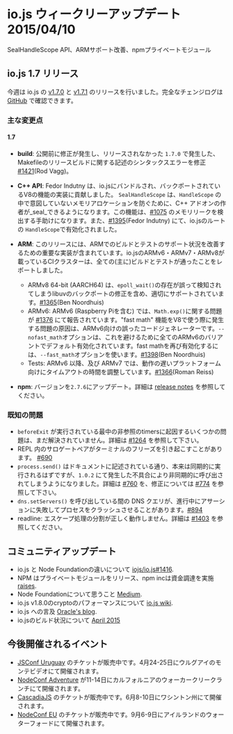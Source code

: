 # io.js ウィークリーアップデート 2015/04/10
SealHandleScope API、ARMサポート改善、npmプライベートモジュール

<!--
# io.js 1.7 releases
-->

## io.js 1.7 リリース

<!--
This week we had two io.js releases [v1.7.0](https://iojs.org/dist/v1.7.0/) and [v1.7.1](https://iojs.org/dist/v1.7.1/), complete changelog can be found [on GitHub](https://github.com/iojs/io.js/blob/v1.x/CHANGELOG.md).
-->

今週は io.js の [v1.7.0](https://iojs.org/dist/v1.7.0/) と [v1.7.1](https://iojs.org/dist/v1.7.1/) のリリースを行いました。完全なチェンジログは [GitHub](https://github.com/iojs/io.js/blob/v1.x/CHANGELOG.md) で確認できます。

<!--
### Notable changes
-->

### 主な変更点

#### 1.7

<!--
* **build**: A syntax error in the Makefile for release builds caused 1.7.0 to be DOA and unreleased. (Rod Vagg) [#1421](https://github.com/iojs/io.js/pull/1421).
* **C++ API**: Fedor Indutny contributed a feature to V8 which has been backported to the V8 bundled in io.js. `SealHandleScope` allows a C++ add-on author to _seal_ a `HandleScope` to prevent further, unintended allocations within it. Currently only enabled for debug builds of io.js. This feature helped detect the leak in [#1075](https://github.com/iojs/io.js/issues/1075) and is now activated on the root `HandleScope` in io.js. (Fedor Indutny) [#1395](https://github.com/iojs/io.js/pull/1395).
* **ARM**: This release includes significant work to improve the state of ARM support for builds and tests. The io.js CI cluster's ARMv6, ARMv7 and ARMv8 build servers are now all (mostly) reporting passing builds and tests.
  * ARMv8 64-bit (AARCH64) is now properly supported, including a backported fix in libuv that was mistakenly detecting the existence of `epoll_wait()`. (Ben Noordhuis) [#1365](https://github.com/iojs/io.js/pull/1365).
  * ARMv6: [#1376](https://github.com/iojs/io.js/issues/1376) reported a problem with `Math.exp()` on ARMv6 (including Raspberry Pi). The culprit is erroneous codegen for ARMv6 when using the "fast math" feature of V8. `--nofast_math` has been turned on for all ARMv6 variants by default to avoid this, fast math can be turned back on with `--fast_math`. (Ben Noordhuis) [#1398](https://github.com/iojs/io.js/pull/1398).
  * Tests: timeouts have been tuned specifically for slower platforms, detected as ARMv6 and ARMv7. (Roman Reiss) [#1366](https://github.com/iojs/io.js/pull/1366).
* **npm**: Upgrade npm to 2.7.6. See the [release notes](https://github.com/npm/npm/releases/tag/v2.7.6) for details.
-->

* **build**: 公開前に修正が発生し、リリースされなかった `1.7.0` で発生した、Makefileのリリースビルドに関する記述のシンタックスエラーを修正 [#1421](https://github.com/iojs/io.js/pull/1421)(Rod Vagg)。

* **C++ API**: Fedor Indutny は、io.jsにバンドルされ、バックポートされているV8の機能の実装に貢献しました。 `SealHandleScope` は、`HandleScope` の中で意図していないメモリアロケーションを防ぐために、C++ アドオンの作者が_seal_できるようになります。この機能は、[#1075](https://github.com/iojs/io.js/issues/1075) のメモリリークを検出する手助けになります。また、[#1395](https://github.com/iojs/io.js/pull/1395)(Fedor Indutny) にて、io.jsのルートの `HandleScope`で有効化されました。
* **ARM**: このリリースには、ARMでのビルドとテストのサポート状況を改善するための重要な実装が含まれています。io.jsのARMv6・ARMv7・ARMv8が載っているCIクラスターは、全ての(主に)ビルドとテストが通ったことをレポートしました。
  * ARMv8 64-bit (AARCH64) は、`epoll_wait()`の存在が誤って検知されてしまうlibuvのバックポートの修正を含め、適切にサポートされています。[#1365](https://github.com/iojs/io.js/pull/1365)(Ben Noordhuis)
  * ARMv6: ARMv6 (Raspberry Piを含む) では、`Math.exp()`に関する問題が [#1376](https://github.com/iojs/io.js/pull/1376) にて報告されています。"fast math" 機能をV8で使う際に発生する問題の原因は、ARMv6向けの誤ったコードジェネレーターです。`--nofast_math`オプションは、これを避けるために全てのARMv6のバリアントでデフォルト有効化されています。fast mathを再び有効化するには、`--fast_math`オプションを使います。[#1398](https://github.com/iojs/io.js/pull/1398)(Ben Noordhuis)
  * Tests: ARMv6 以降、及び ARMv7 では、動作の遅いプラットフォーム向けにタイムアウトの時間を調整しています。[#1366](https://github.com/iojs/io.js/pull/1366)(Roman Reiss)

* **npm**: バージョンを`2.7.6`にアップデート。詳細は [release notes](https://github.com/npm/npm/releases/tag/v2.7.6) を参照してください。


<!--
### Known issues
-->

### 既知の問題

<!--
* Some problems with unreferenced timers running during `beforeExit` are still to be resolved. See [#1264](https://github.com/iojs/io.js/issues/1264).
* Surrogate pair in REPL can freeze terminal [#690](https://github.com/iojs/io.js/issues/690)
* `process.send()` is not synchronous as the docs suggest, a regression introduced in 1.0.2, see [#760](https://github.com/iojs/io.js/issues/760) and fix in [#774](https://github.com/iojs/io.js/issues/774)
* Calling `dns.setServers()` while a DNS query is in progress can cause the process to crash on a failed assertion [#894](https://github.com/iojs/io.js/issues/894)
* readline: split escapes are processed incorrectly, see [#1403](https://github.com/iojs/io.js/issues/1403)
-->

* `beforeExit` が実行されている最中の非参照のtimersに起因するいくつかの問題は、まだ解決されていません。詳細は [#1264](https://github.com/iojs/io.js/issues/1264) を参照して下さい。
* REPL 内のサロゲートペアがターミナルのフリーズを引き起こすことがあります。 [#690](https://github.com/iojs/io.js/issues/690)
* `process.send()` はドキュメントに記述されている通り、本来は同期的に実行されるはずですが、`1.0.2` にて発生した不具合により非同期的に呼び出されてしまうようになりました。詳細は [#760](https://github.com/iojs/io.js/issues/760) を、修正については [#774](https://github.com/iojs/io.js/issues/774) を参照して下さい。
* `dns.setServers()` を呼び出している間の DNS クエリが、進行中にアサーションに失敗してプロセスをクラッシュさせることがあります。[#894](https://github.com/iojs/io.js/issues/894)
* readline: エスケープ処理の分割が正しく動作しません。詳細は [#1403](https://github.com/iojs/io.js/issues/1403) を参照してください。

<!--
### Community Updates
-->

## コミュニティアップデート

<!--
* Difference between io.js and The Node Foundation [iojs/io.js#1416](https://github.com/iojs/io.js/issues/1416).
* NPM launches private modules and npm inc [raises](http://techcrunch.com/2015/04/14/popular-javascript-package-manager-npm-raises-8m-launches-private-modules/).
* Thoughts of Node.js Foundation on [Medium](https://medium.com/@programmer/thoughts-on-node-foundation-abcf86c72786).
* io.js v1.8.0 crypto performance on [io.js wiki](https://github.com/iojs/io.js/wiki/Crypto-Performance-Notes-for-OpenSSL-1.0.2a-on-iojs-v1.8.0).
* io.js mention on [Oracle's blog](https://blogs.oracle.com/java-platform-group/entry/node_js_and_io_js).
* State of the io.js Build [April 2015](https://github.com/iojs/build/issues/77)
-->

* io.js と Node Foundationの違いについて [iojs/io.js#1416](https://github.com/iojs/io.js/issues/1416).
* NPM はプライベートモジュールをリリース、npm incは資金調達を実施 [raises](http://techcrunch.com/2015/04/14/popular-javascript-package-manager-npm-raises-8m-launches-private-modules/).
* Node Foundationについて思うこと [Medium](https://medium.com/@programmer/thoughts-on-node-foundation-abcf86c72786).
* io.js v1.8.0のcryptoのパフォーマンスについて [io.js wiki](https://github.com/iojs/io.js/wiki/Crypto-Performance-Notes-for-OpenSSL-1.0.2a-on-iojs-v1.8.0).
* io.js への言及 [Oracle's blog](https://blogs.oracle.com/java-platform-group/entry/node_js_and_io_js).
* io.jsのビルド状況について [April 2015](https://github.com/iojs/build/issues/77)

<!--
### Upcoming Events
-->

## 今後開催されるイベント

<!--
* [JSConf Uruguay](http://jsconf.uy) tickets are on sale, April 24th & 25th at Montevideo, Uruguay
* [NodeConf Adventure](http://nodeconf.com/) tickets are on sale, June 11th - 14th at Walker Creek Ranch, CA
* [CascadiaJS](http://2015.cascadiajs.com/) tickets are on sale, July 8th - 10th at Washington State
* [NodeConf EU](http://nodeconf.eu/) tickets are on sale, September 6th - 9th at Waterford, Ireland
-->

* [JSConf Uruguay](http://jsconf.uy) のチケットが販売中です。4月24-25日にウルグアイのモンテビデオにて開催されます。
* [NodeConf Adventure](http://nodeconf.com/) が11-14日にカルフォルニアのウォーカークリークランチにて開催されます。
* [CascadiaJS](http://2015.cascadiajs.com/) のチケットが販売中です。6月8-10日にワシントン州にて開催されます。
* [NodeConf EU](http://nodeconf.eu/) のチケットが販売中です。9月6-9日にアイルランドのウォーターフォードにて開催されます。
